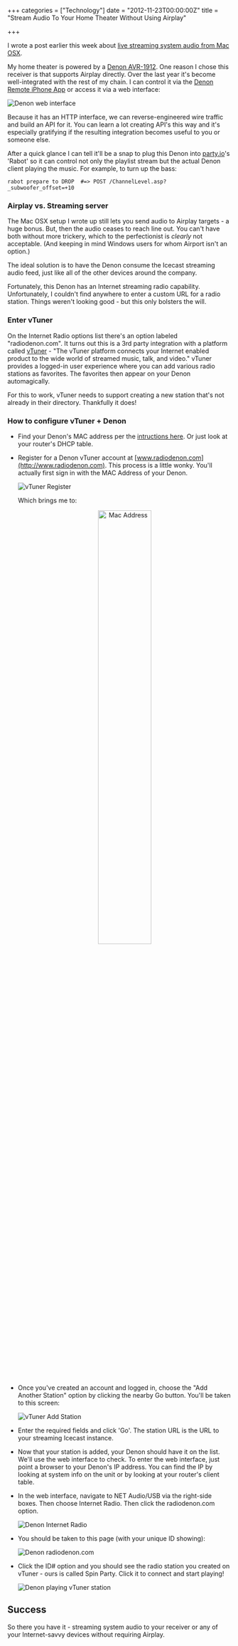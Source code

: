 +++
categories = ["Technology"]
date = "2012-11-23T00:00:00Z"
title = "Stream Audio To Your Home Theater Without Using Airplay"

+++

I wrote a post earlier this week about [live streaming system audio from Mac OSX](http://www.dzello.com/blog/2012/11/21/live-stream-audio-from-osx-mountain-lion-with-icecast-and-darkice/).

My home theater is powered by a [Denon AVR-1912](http://www.amazon.com/gp/product/B004U403XQ/ref=as_li_ss_tl?ie=UTF8&camp=1789&creative=390957&creativeASIN=B004U403XQ&linkCode=as2&tag=looartblo-20).
One reason I chose this receiver is that supports Airplay directly. Over the last year it's become well-integrated with the rest of my chain. I can
control it via the [Denon Remote iPhone App](https://itunes.apple.com/us/app/denon-remote-app/id388608879?mt=8) or access it via a web interface:

![Denon web interface](/images/denon-web-interface.png "Denon web interface")

Because it has an HTTP interface, we can reverse-engineered wire traffic and build an API for it.
You can learn a lot creating API's this way and it's especially gratifying if the resulting integration becomes useful to you or someone else.

After a quick glance I can tell it'll be a snap to plug this Denon into [party.io](http://party.io/)'s 'Rabot' so it can control not only the playlist
stream but the actual Denon client playing the music. For example, to turn up the bass:

```
rabot prepare to DROP  #=> POST /ChannelLevel.asp?_subwoofer_offset=+10
```

### Airplay vs. Streaming server

The Mac OSX setup I wrote up still lets you send audio to Airplay targets - a huge bonus. But, then the audio ceases to reach line out.
You can't have both without more trickery, which to the perfectionist is *clearly* not acceptable. (And keeping in mind Windows users for whom Airport isn't an option.)

The ideal solution is to have the Denon consume the Icecast streaming audio feed, just like all of the other devices around the company.

Fortunately, this Denon has an Internet streaming radio capability. Unfortunately, I couldn't find anywhere to enter a custom URL for a radio station.
Things weren't looking good - but this only bolsters the will.

### Enter vTuner

On the Internet Radio options list there's an option labeled "radiodenon.com". It turns out this is a 3rd party integration with a platform
called [vTuner](http://www.vtuner.com/) - "The vTuner platform connects your Internet enabled product to the wide world of streamed music, talk, and video."
vTuner provides a logged-in user experience where you can add various radio stations as favorites. The favorites then appear on your Denon automagically.

For this to work, vTuner needs to support creating a new station that's not already in their directory. Thankfully it does!

### How to configure vTuner + Denon

* Find your Denon's MAC address per the [intructions here](http://www.radiodenon.com/setupapp/denon/asp/help/moreinfo_tt.asp?lngy=eng). Or just look at your router's DHCP table.
* Register for a Denon vTuner account at [www.radiodenon.com](http://www.radiodenon.com). This process is a little wonky. You'll actually first sign in
with the MAC Address of your Denon.

  ![vTuner Register](/images/vtuner-1.png "vTuner Register")

  Which brings me to:

  <p style="text-align: center">
  <img src="/images/mac-address.gif" style="width: 50%" alt="Mac Address">
  </p>

* Once you've created an account and logged in, choose the "Add Another Station" option by clicking the nearby Go button. You'll be taken to this screen:

  ![vTuner Add Station](/images/vtuner-2.png "vTuner Add Station")

* Enter the required fields and click 'Go'. The station URL is the URL to your streaming Icecast instance.

* Now that your station is added, your Denon should have it on the list. We'll use the web interface to check. To enter the web interface, just point a browser to your Denon's IP address.
You can find the IP by looking at system info on the unit or by looking at your router's client table.

* In the web interface, navigate to NET Audio/USB via the right-side boxes. Then choose Internet Radio. Then click the radiodenon.com option.

  ![Denon Internet Radio](/images/denon-1.png "Denon Internet Radio")

* You should be taken to this page (with your unique ID showing):

  ![Denon radiodenon.com](/images/denon-2.png "Denon radiodenon.com")

* Click the ID# option and you should see the radio station you created on vTuner - ours is called Spin Party. Click it to connect and start playing!

  ![Denon playing vTuner station](/images/denon-3.png "Denon playing vTuner station")

## Success

So there you have it - streaming system audio to your receiver or any of your Internet-savvy devices without requiring Airplay.
